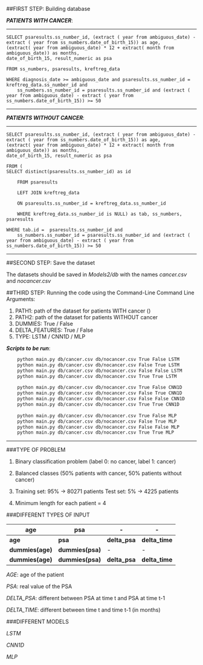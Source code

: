 ##FIRST STEP: Building database


***PATIENTS WITH CANCER***:
***
    SELECT psaresults.ss_number_id, (extract ( year from ambiguous_date) - extract ( year from ss_numbers.date_of_birth_15)) as age,
    (extract( year from ambiguous_date) * 12 + extract( month from ambiguous_date)) as months,
    date_of_birth_15, result_numeric as psa
    
    FROM ss_numbers, psaresults, kreftreg_data
    
    WHERE diagnosis_date >= ambiguous_date and psaresults.ss_number_id = kreftreg_data.ss_number_id and
        ss_numbers.ss_number_id = psaresults.ss_number_id and (extract ( year from ambiguous_date) - extract ( year from ss_numbers.date_of_birth_15)) >= 50
***



***PATIENTS WITHOUT CANCER***:
***
    SELECT psaresults.ss_number_id, (extract ( year from ambiguous_date) - extract ( year from ss_numbers.date_of_birth_15)) as age,
    (extract( year from ambiguous_date) * 12 + extract( month from ambiguous_date)) as months,
    date_of_birth_15, result_numeric as psa
    
    FROM (
    SELECT distinct(psaresults.ss_number_id) as id

        FROM psaresults
        
        LEFT JOIN kreftreg_data
        
        ON psaresults.ss_number_id = kreftreg_data.ss_number_id
        
        WHERE kreftreg_data.ss_number_id is NULL) as tab, ss_numbers, psaresults

    WHERE tab.id =  psaresults.ss_number_id and 
        ss_numbers.ss_number_id = psaresults.ss_number_id and (extract ( year from ambiguous_date) - extract ( year from ss_numbers.date_of_birth_15)) >= 50
***
##SECOND STEP: Save the dataset

The datasets should be saved in *Models2/db* with the names *cancer.csv* and  *nocancer.csv*

##THIRD STEP: Running the code using the Command-Line
Command Line Arguments:
1. PATH1: path of the dataset for patients WITH cancer ()
2. PATH2: path of the dataset for patients WITHOUT cancer
3. DUMMIES: True / False
4. DELTA_FEATURES: True / False
5. TYPE: LSTM / CNN1D / MLP
 
***Scripts to be run***:
```bash
    python main.py db/cancer.csv db/nocancer.csv True False LSTM
    python main.py db/cancer.csv db/nocancer.csv False True LSTM
    python main.py db/cancer.csv db/nocancer.csv False False LSTM
    python main.py db/cancer.csv db/nocancer.csv True True LSTM
    
    python main.py db/cancer.csv db/nocancer.csv True False CNN1D
    python main.py db/cancer.csv db/nocancer.csv False True CNN1D
    python main.py db/cancer.csv db/nocancer.csv False False CNN1D
    python main.py db/cancer.csv db/nocancer.csv True True CNN1D
    
    python main.py db/cancer.csv db/nocancer.csv True False MLP
    python main.py db/cancer.csv db/nocancer.csv False True MLP
    python main.py db/cancer.csv db/nocancer.csv False False MLP
    python main.py db/cancer.csv db/nocancer.csv True True MLP
```
***

###TYPE OF PROBLEM

1. Binary classification problem (label 0: no cancer, label 1: cancer)


2. Balanced classes (50% patients with cancer, 50% patients without cancer)


3. Training set: 95% → 80271 patients Test set: 5% → 4225 patients


4. Minimum length for each patient = 4


###DIFFERENT TYPES OF INPUT

|age              | psa              | -             | -              |
|-----------------|------------------|---------------|----------------|
|  **age**        | **psa**          | **delta_psa** | **delta_time** |
| **dummies(age)** | **dummies(psa)** | -             | -              |
| **dummies(age)** | **dummies(psa)** | **delta_psa** | **delta_time** |

*AGE*: age of the patient

*PSA*: real value of the PSA

*DELTA_PSA*: different between PSA at time t and PSA at time t-1

*DELTA_TIME*: different between time t and time t-1 (in months)


###DIFFERENT MODELS

*LSTM* 

*CNN1D*

*MLP*

